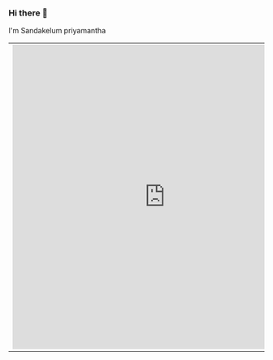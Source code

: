 ### Hi there 👋


I'm Sandakelum priyamantha


<table>
<tr>
<td> 
  <iframe width="600" height="600" src="https://github-readme-stats.vercel.app/api?username=wijewardhane" frameborder="0"></iframe>
  </td>
  <td>
    [![top langs](https://github-readme-stats.vercel.app/api/top-langs/?username=wijewardhane)
  </td>
</tr>
</table>
